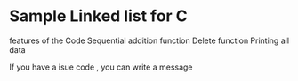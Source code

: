 # Sample Linked list for C 




features of the Code
Sequential addition function
Delete function
Printing all data


If you have a isue code , you can write a message
